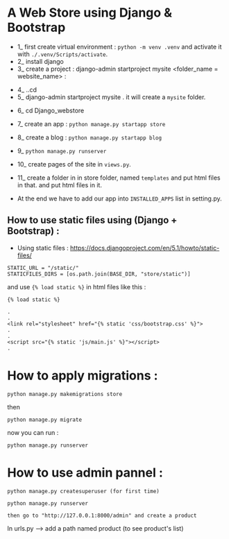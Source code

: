 # A Web Store using Django & Bootstrap


+ 1_ first create virtual environment : `python -m venv .venv` and activate it with `./.venv/Scripts/activate`.
+ 2_ install django 
+ 3_ create a project : django-admin startproject mysite <folder_name = website_name> :
-  4_ ..cd
-  5_ django-admin startproject mysite .
it will create a `mysite` folder.
+ 6_ cd Django_webstore
+ 7_ create an app : `python manage.py startapp store`
+ 8_ create a blog : `python manage.py startapp blog`
+ 9_ `python manage.py runserver`

+ 10_ create pages of the site in `views.py`.
+ 11_ create a folder in in store folder, named `templates` and put html files in that. and put html files in it.

+ At the end we have to add our app into `INSTALLED_APPS` list in setting.py.


## How to use static files using (Django + Bootstrap) :
+ Using static files : https://docs.djangoproject.com/en/5.1/howto/static-files/ 
```
STATIC_URL = "/static/"
STATICFILES_DIRS = [os.path.join(BASE_DIR, "store/static")] 
```
and use `{% load static %}` in html files like this :
```
{% load static %}

.
.
<link rel="stylesheet" href="{% static 'css/bootstrap.css' %}">
.
.
<script src="{% static 'js/main.js' %}"></script>
. 
```


# How to apply migrations :
```
python manage.py makemigrations store
```
then
```
python manage.py migrate
```
now you can run :
```
python manage.py runserver
```


# How to use admin pannel :
```
python manage.py createsuperuser (for first time)

python manage.py runserver

then go to "http://127.0.0.1:8000/admin" and create a product 

```


In urls.py --> add a path named product (to see product's list)